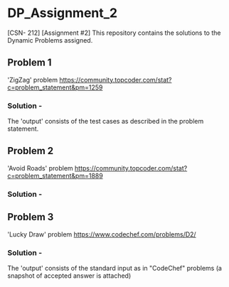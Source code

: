 # DP_Assignment_2
[CSN- 212] [Assignment #2] This repository contains the solutions to the Dynamic Problems assigned.

## Problem 1
'ZigZag' problem
https://community.topcoder.com/stat?c=problem_statement&pm=1259

### Solution -
The 'output' consists of the test cases as described in the problem statement.

## Problem 2
'Avoid Roads' problem
https://community.topcoder.com/stat?c=problem_statement&pm=1889

### Solution -


## Problem 3
'Lucky Draw' problem
https://www.codechef.com/problems/D2/

### Solution -
The 'output' consists of the standard input as in "CodeChef" problems
(a snapshot of accepted answer is attached)
